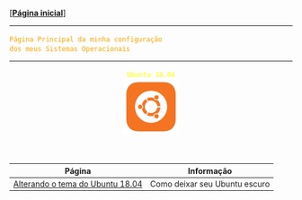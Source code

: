 [[**Página inicial**](https://f4nt0.github.io/PR0GR4M1NG)]

---

<code style="color: orange">Página Principal da minha configuração dos meus Sistemas Operacionais</code>

---

<center>
<code style="color:yellow">Ubuntu 18.04</code>
</center>
<center>
<img src="../../img/ubuntu_icon.png" width="100">
</center>
<br>
<br>

Página|Informação
|---|---|
[Alterando o tema do Ubuntu 18.04](ubuntu_config)| Como deixar seu Ubuntu escuro

